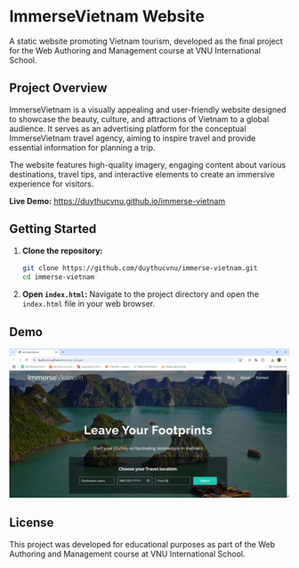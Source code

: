 # ImmerseVietnam Website

A static website promoting Vietnam tourism, developed as the final project for the Web Authoring and Management course at VNU International School.

## Project Overview

ImmerseVietnam is a visually appealing and user-friendly website designed to showcase the beauty, culture, and attractions of Vietnam to a global audience. It serves as an advertising platform for the conceptual ImmerseVietnam travel agency, aiming to inspire travel and provide essential information for planning a trip.

The website features high-quality imagery, engaging content about various destinations, travel tips, and interactive elements to create an immersive experience for visitors.

**Live Demo:** https://duythucvnu.github.io/immerse-vietnam

## Getting Started

1.  **Clone the repository:**
    ```bash
    git clone https://github.com/duythucvnu/immerse-vietnam.git
    cd immerse-vietnam
    ```
2.  **Open `index.html`:** Navigate to the project directory and open the `index.html` file in your web browser.

## Demo
<p align="center">
  <a href="https://drive.google.com/file/d/1wTeAXR58vM2i6j8jS0icAWr_vW0uK47M/view?usp=sharing">
    <img src="images/thumbnail.png" alt="Watch the Demo" width="600"/>
  </a>
</p>

## License

This project was developed for educational purposes as part of the Web Authoring and Management course at VNU International School.
